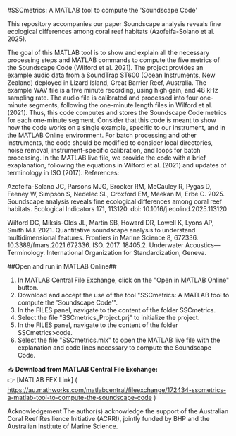 #SSCmetrics: A MATLAB tool to compute the 'Soundscape Code'

This repository accompanies our paper Soundscape analysis reveals fine ecological differences among coral reef habitats (Azofeifa-Solano et al. 2025).

The goal of this MATLAB tool is to show and explain all the necessary processing steps and MATLAB commands to compute the five metrics of the Soundscape Code (Wilford et al. 2021). The project provides an example audio data from a SoundTrap ST600 (Ocean Instruments, New Zealand) deployed in Lizard Island, Great Barrier Reef, Australia. The example WAV file is a five minute recording, using high gain, and 48 kHz sampling rate. The audio file is calibrated and processed into four one-minute segments, following the one-minute length files in Wilford et al. (2021). Thus, this code computes and stores the Soundscape Code metrics for each one-minute segment.
Consider that this code is meant to show how the code works on a single example, specific to our instrument, and in the MATLAB Online environment. For batch processing and other instruments, the code should be modified to consider local directories, noise removal, instrument-specific calibration, and loops for batch processing. 
In the MATLAB live file, we provide the code with a brief exaplanation, following the equations in Wilford et al. (2021) and updates of terminology in ISO (2017).
References:

Azofeifa-Solano JC, Parsons MJG, Brooker RM, McCauley R, Pygas D, Feeney W, Simpson S, Nedelec SL, Croxford EM, Meekan M, Erbe C. 2025. Soundscape analysis reveals fine ecological differences among coral reef habitats. Ecological Indicators 171, 113120. doi: 10.1016/j.ecolind.2025.113120

Wilford DC, Miksis-Olds JL, Martin SB, Howard DR, Lowell K, Lyons AP, Smith MJ. 2021. Quantitative soundscape analysis to understand multidimensional features. Frontiers in Marine Science 8, 672336. 10.3389/fmars.2021.672336.
ISO. 2017. 18405.2. Underwater Acoustics—Terminology. International Organization for Standardization, Geneva.

##Open and run in MATLAB Online##
1. In MATLAB Central File Exchange, click on the  "Open in MATLAB Online" button.
2. Download and accept the use of the tool "SSCmetrics: A MATLAB tool to compute the 'Soundscape Code'".
3. In the FILES panel, navigate to the content of the folder SSCmetrics.
4. Select the file "SSCmetrics_Project.prj" to initialize the project.
5. In the FILES panel, navigate to the content of the folder SSCmetrics>code.
6. Select the file "SSCmetrics.mlx" to open the MATLAB live file with the explanation and code lines necessary to compute the Soundscape Code.

📥 **Download from MATLAB Central File Exchange:**  
👉 [MATLAB FEX Link] ( https://au.mathworks.com/matlabcentral/fileexchange/172434-sscmetrics-a-matlab-tool-to-compute-the-soundscape-code )

Acknowledgement
The author(s) acknowledge the support of the Australian Coral Reef Resilience Initiative (ACRRI), jointly funded by BHP and the Australian Institute of Marine Science.
